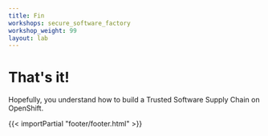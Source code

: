 ```yaml
---
title: Fin
workshops: secure_software_factory
workshop_weight: 99
layout: lab
---
```


# That's it!
Hopefully, you understand how to build a Trusted Software Supply Chain on OpenShift.


{{< importPartial "footer/footer.html" >}}
